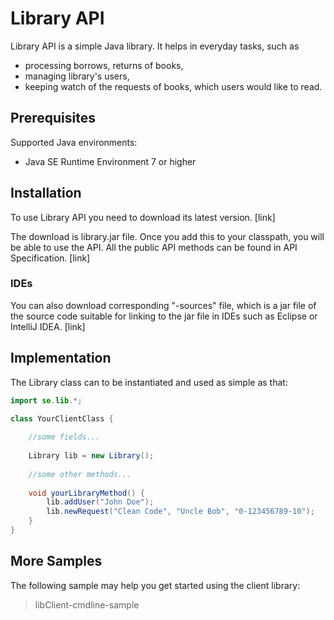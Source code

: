 # Library API
Library API is a simple Java library.
It helps in everyday tasks, such as 
- processing borrows, returns of books, 
- managing library's users,
- keeping watch of the requests of books, which users would like to read.

## Prerequisites 
Supported Java environments:
- Java SE Runtime Environment 7 or higher

## Installation
To use Library API you need to download its latest version. [link] 

The download is library.jar file. Once you add this to your classpath, you will be able to use the API. All the public API methods can be found in API Specification. [link]
 
### IDEs
You can also download corresponding "-sources" file, which is a jar file of the source code suitable for linking to the jar file in IDEs such as Eclipse or IntelliJ IDEA. [link] 

## Implementation
The Library class can to be instantiated and used as simple as that:


```java
import se.lib.*;

class YourClientClass {
    
    //some fields...
    
    Library lib = new Library();
    
    //some other methods...
    
    void yourLibraryMethod() {
        lib.addUser("John Doe");
        lib.newRequest("Clean Code", "Uncle Bob", "0-123456789-10");
    }
}
```

## More Samples
The following sample may help you get started using the client library:
>libClient-cmdline-sample